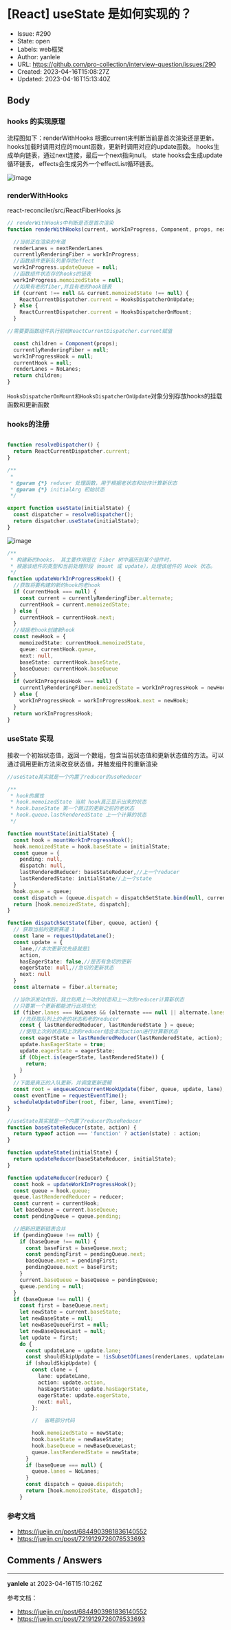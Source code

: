 # [React] useState 是如何实现的？

- Issue: #290
- State: open
- Labels: web框架
- Author: yanlele
- URL: https://github.com/pro-collection/interview-question/issues/290
- Created: 2023-04-16T15:08:27Z
- Updated: 2023-04-16T15:13:40Z

## Body

### hooks 的实现原理

流程图如下：renderWithHooks 根据current来判断当前是首次渲染还是更新。 hooks加载时调用对应的mount函数，更新时调用对应的update函数。
hooks生成单向链表，通过next连接，最后一个next指向null。 state hooks会生成update循环链表， effects会生成另外一个effectList循环链表。

![image](https://user-images.githubusercontent.com/22188674/232322402-c4a5a5a0-feec-4bda-92b8-775cc4dfdb1a.png)

### renderWithHooks

react-reconciler/src/ReactFiberHooks.js

```jsx
// renderWithHooks中判断是否是首次渲染
function renderWithHooks(current, workInProgress, Component, props, nextRenderLanes) {

  //当前正在渲染的车道
  renderLanes = nextRenderLanes
  currentlyRenderingFiber = workInProgress;
  //函数组件更新队列里存的effect
  workInProgress.updateQueue = null;
  //函数组件状态存的hooks的链表
  workInProgress.memoizedState = null;
  //如果有老的fiber,并且有老的hook链表
  if (current !== null && current.memoizedState !== null) {
    ReactCurrentDispatcher.current = HooksDispatcherOnUpdate;
  } else {
    ReactCurrentDispatcher.current = HooksDispatcherOnMount;
  }

//需要要函数组件执行前给ReactCurrentDispatcher.current赋值

  const children = Component(props);
  currentlyRenderingFiber = null;
  workInProgressHook = null;
  currentHook = null;
  renderLanes = NoLanes;
  return children;
}
```

`HooksDispatcherOnMount和HooksDispatcherOnUpdate`对象分别存放hooks的挂载函数和更新函数

### hooks的注册

```typescript jsx

function resolveDispatcher() {
  return ReactCurrentDispatcher.current;
}

/**
 *
 * @param {*} reducer 处理函数，用于根据老状态和动作计算新状态
 * @param {*} initialArg 初始状态
 */

export function useState(initialState) {
  const dispatcher = resolveDispatcher();
  return dispatcher.useState(initialState);
}
```

![image](https://user-images.githubusercontent.com/22188674/232322419-c4db85f8-f162-40b7-84a5-affc349b9b82.png)

```typescript jsx
/**
 * 构建新的hooks， 其主要作用是在 Fiber 树中遍历到某个组件时，
 * 根据该组件的类型和当前处理阶段（mount 或 update），处理该组件的 Hook 状态。
 */
function updateWorkInProgressHook() {
  //获取将要构建的新的hook的老hook
  if (currentHook === null) {
    const current = currentlyRenderingFiber.alternate;
    currentHook = current.memoizedState;
  } else {
    currentHook = currentHook.next;
  }
  //根据老hook创建新hook
  const newHook = {
    memoizedState: currentHook.memoizedState,
    queue: currentHook.queue,
    next: null,
    baseState: currentHook.baseState,
    baseQueue: currentHook.baseQueue
  }
  if (workInProgressHook === null) {
    currentlyRenderingFiber.memoizedState = workInProgressHook = newHook;
  } else {
    workInProgressHook = workInProgressHook.next = newHook;
  }
  return workInProgressHook;
}

```

### useState 实现

接收一个初始状态值，返回一个数组，包含当前状态值和更新状态值的方法。可以通过调用更新方法来改变状态值，并触发组件的重新渲染

```typescript
//useState其实就是一个内置了reducer的useReducer

/**
 * hook的属性
 * hook.memoizedState 当前 hook真正显示出来的状态
 * hook.baseState 第一个跳过的更新之前的老状态
 * hook.queue.lastRenderedState 上一个计算的状态
 */

function mountState(initialState) {
  const hook = mountWorkInProgressHook();
  hook.memoizedState = hook.baseState = initialState;
  const queue = {
    pending: null,
    dispatch: null,
    lastRenderedReducer: baseStateReducer,//上一个reducer
    lastRenderedState: initialState//上一个state
  }
  hook.queue = queue;
  const dispatch = (queue.dispatch = dispatchSetState.bind(null, currentlyRenderingFiber, queue));
  return [hook.memoizedState, dispatch];
}

function dispatchSetState(fiber, queue, action) {
  // 获取当前的更新赛道 1
  const lane = requestUpdateLane();
  const update = {
    lane,//本次更新优先级就是1
    action,
    hasEagerState: false,//是否有急切的更新
    eagerState: null,//急切的更新状态
    next: null
  }
  const alternate = fiber.alternate;

  //当你派发动作后，我立刻用上一次的状态和上一次的reducer计算新状态
  //只要第一个更新都能进行此项优化
  if (fiber.lanes === NoLanes && (alternate === null || alternate.lanes == NoLanes)) {
    //先获取队列上的老的状态和老的reducer
    const { lastRenderedReducer, lastRenderedState } = queue;
    //使用上次的状态和上次的reducer结合本次action进行计算新状态
    const eagerState = lastRenderedReducer(lastRenderedState, action);
    update.hasEagerState = true;
    update.eagerState = eagerState;
    if (Object.is(eagerState, lastRenderedState)) {
      return;
    }
  }
  //下面是真正的入队更新，并调度更新逻辑
  const root = enqueueConcurrentHookUpdate(fiber, queue, update, lane);
  const eventTime = requestEventTime();
  scheduleUpdateOnFiber(root, fiber, lane, eventTime);
}

//useState其实就是一个内置了reducer的useReducer
function baseStateReducer(state, action) {
  return typeof action === 'function' ? action(state) : action;
}

function updateState(initialState) {
  return updateReducer(baseStateReducer, initialState);
}

function updateReducer(reducer) {
  const hook = updateWorkInProgressHook();
  const queue = hook.queue;
  queue.lastRenderedReducer = reducer;
  const current = currentHook;
  let baseQueue = current.baseQueue;
  const pendingQueue = queue.pending;

  //把新旧更新链表合并
  if (pendingQueue !== null) {
    if (baseQueue !== null) {
      const baseFirst = baseQueue.next;
      const pendingFirst = pendingQueue.next;
      baseQueue.next = pendingFirst;
      pendingQueue.next = baseFirst;
    }
    current.baseQueue = baseQueue = pendingQueue;
    queue.pending = null;
  }
  if (baseQueue !== null) {
    const first = baseQueue.next;
    let newState = current.baseState;
    let newBaseState = null;
    let newBaseQueueFirst = null;
    let newBaseQueueLast = null;
    let update = first;
    do {
      const updateLane = update.lane;
      const shouldSkipUpdate = !isSubsetOfLanes(renderLanes, updateLane);
      if (shouldSkipUpdate) {
        const clone = {
          lane: updateLane,
          action: update.action,
          hasEagerState: update.hasEagerState,
          eagerState: update.eagerState,
          next: null,
        };

        //  省略部分代码

        hook.memoizedState = newState;
        hook.baseState = newBaseState;
        hook.baseQueue = newBaseQueueLast;
        queue.lastRenderedState = newState;
      }
      if (baseQueue === null) {
        queue.lanes = NoLanes;
      }
      const dispatch = queue.dispatch;
      return [hook.memoizedState, dispatch];
    }
```

### 参考文档
- https://juejin.cn/post/6844903981836140552
- https://juejin.cn/post/7219129726078533693


## Comments / Answers

---

**yanlele** at 2023-04-16T15:10:26Z

参考文档：
- https://juejin.cn/post/6844903981836140552
- https://juejin.cn/post/7219129726078533693
